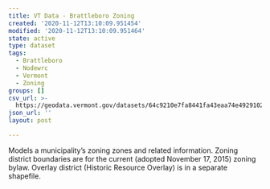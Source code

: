 ```yaml
---
title: VT Data - Brattleboro Zoning
created: '2020-11-12T13:10:09.951454'
modified: '2020-11-12T13:10:09.951464'
state: active
type: dataset
tags:
  - Brattleboro
  - Nodewrc
  - Vermont
  - Zoning
groups: []
csv_url: >-
  https://geodata.vermont.gov/datasets/64c9210e7fa8441fa43eaa74e4929102_0.csv?outSR=%7B%22latestWkid%22%3A3857%2C%22wkid%22%3A102100%7D
json_url: ''
layout: post

---
```

<div style='text-align:Left;'><div><div><p><span>Models a municipality’s zoning zones and related information. Zoning district boundaries are for the current (adopted November 17, 2015) zoning bylaw. Overlay district (Historic Resource Overlay) is in a separate shapefile.</span></p></div></div></div>
